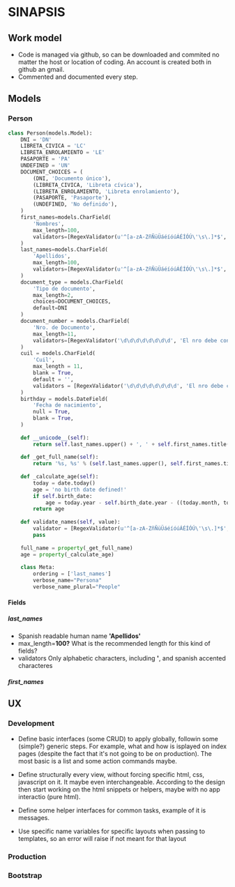 # SINAPSIS

## Work model

* Code is managed via github, so can be downloaded and commited no matter the host or location of coding. An account is created both in github an gmail.
* Commented and documented every step.

## Models

### Person

```python
class Person(models.Model):
    DNI = 'DN'
    LIBRETA_CIVICA = 'LC'
    LIBRETA_ENROLAMIENTO = 'LE'
    PASAPORTE = 'PA'
    UNDEFINED = 'UN'
    DOCUMENT_CHOICES = (
        (DNI, 'Documento único'),
        (LIBRETA_CIVICA, 'Libreta cívica'),
        (LIBRETA_ENROLAMIENTO, 'Libreta enrolamiento'),
        (PASAPORTE, 'Pasaporte'),
        (UNDEFINED, 'No definido'),
    )
    first_names=models.CharField(
        'Nombres',
        max_length=100,
        validators=[RegexValidator(u'^[a-zA-ZñÑüÜáéíóúÁÉÍÓÚ\'\s\.]*$', 'Sólo se permiten caracteres al fabéticos')],
    )
    last_names=models.CharField(
        'Apellidos',
        max_length=100,
        validators=[RegexValidator(u'^[a-zA-ZñÑüÜáéíóúÁÉÍÓÚ\'\s\.]*$', 'Sólo se permiten caracteres al fabéticos')],
    )
    document_type = models.CharField(
        'Tipo de documento',
        max_length=2,
        choices=DOCUMENT_CHOICES,
        default=DNI
    )
    document_number = models.CharField(
        'Nro. de Documento',
        max_length=11,
        validators=[RegexValidator('\d\d\d\d\d\d\d\d', 'El nro debe constar de ocho dígitos sin espacios o puntos')],
    )
    cuil = models.CharField(
        'Cuil',
        max_length = 11,
        blank = True,
        default = '',
        validators = [RegexValidator('\d\d\d\d\d\d\d\d', 'El nro debe constar de once dígitos sin espacios o puntos')],
    )
    birthday = models.DateField(
        'Fecha de nacimiento',
        null = True,
        blank = True,
    )    
    
    def __unicode__(self):
        return self.last_names.upper() + ', ' + self.first_names.title()
    
    def _get_full_name(self):
        return '%s, %s' % (self.last_names.upper(), self.first_names.title())
    
    def _calculate_age(self):
        today = date.today()
        age = 'no birth date defined!'
        if self.birth_date:
            age = today.year - self.birth_date.year - ((today.month, today.day) < (self.birth_date.month, self.birth_date.day))
        return age
    
    def validate_names(self, value):
        validator = [RegexValidator(u'^[a-zA-ZñÑüÜáéíóúÁÉÍÓÚ\'\s\.]*$', 'Sólo se permiten caracteres al fabéticos')],
        pass
        
    full_name = property(_get_full_name)
    age = property(_calculate_age)
    
    class Meta:
        ordering = ['last_names']
        verbose_name="Persona"
        verbose_name_plural="People" 
``` 

#### Fields

##### last_names

* Spanish readable human name **'Apellidos'**
* max_length=**100?**
	What is the recommended length for this kind of fields?
* validators
	Only alphabetic characters, including **'**, and spanish accented characteres

##### first_names
    
## UX

### 

### Development

* Define basic interfaces (some CRUD) to apply globally, followin some (simple?) generic steps. For example, what and how is isplayed on index pages (despite the fact that it's not going to be on production). The most basic is a list and some action commands maybe.

* Define structurally every view, without forcing specific html, css, javascript on it. It maybe even interchangeable. According to the design then start working on the html snippets or helpers, maybe with no app interactio (pure html).

* Define some helper interfaces for common tasks, example of it is messages.

* Use specific name variables for specific layouts when passing to templates, so an error will raise if not meant for that layout

### Production

### Bootstrap